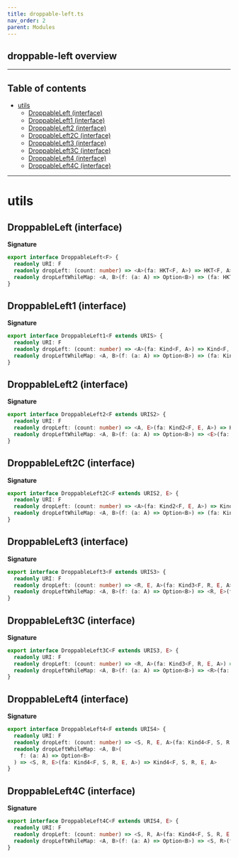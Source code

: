 ```yaml
---
title: droppable-left.ts
nav_order: 2
parent: Modules
---
```


## droppable-left overview

---

<h2 class="text-delta">Table of contents</h2>

- [utils](#utils)
  - [DroppableLeft (interface)](#droppableleft-interface)
  - [DroppableLeft1 (interface)](#droppableleft1-interface)
  - [DroppableLeft2 (interface)](#droppableleft2-interface)
  - [DroppableLeft2C (interface)](#droppableleft2c-interface)
  - [DroppableLeft3 (interface)](#droppableleft3-interface)
  - [DroppableLeft3C (interface)](#droppableleft3c-interface)
  - [DroppableLeft4 (interface)](#droppableleft4-interface)
  - [DroppableLeft4C (interface)](#droppableleft4c-interface)

---

# utils

## DroppableLeft (interface)

**Signature**

```ts
export interface DroppableLeft<F> {
  readonly URI: F
  readonly dropLeft: (count: number) => <A>(fa: HKT<F, A>) => HKT<F, A>
  readonly dropLeftWhileMap: <A, B>(f: (a: A) => Option<B>) => (fa: HKT<F, A>) => HKT<F, A>
}
```

## DroppableLeft1 (interface)

**Signature**

```ts
export interface DroppableLeft1<F extends URIS> {
  readonly URI: F
  readonly dropLeft: (count: number) => <A>(fa: Kind<F, A>) => Kind<F, A>
  readonly dropLeftWhileMap: <A, B>(f: (a: A) => Option<B>) => (fa: Kind<F, A>) => Kind<F, A>
}
```

## DroppableLeft2 (interface)

**Signature**

```ts
export interface DroppableLeft2<F extends URIS2> {
  readonly URI: F
  readonly dropLeft: (count: number) => <A, E>(fa: Kind2<F, E, A>) => Kind2<F, E, A>
  readonly dropLeftWhileMap: <A, B>(f: (a: A) => Option<B>) => <E>(fa: Kind2<F, E, A>) => Kind2<F, E, A>
}
```

## DroppableLeft2C (interface)

**Signature**

```ts
export interface DroppableLeft2C<F extends URIS2, E> {
  readonly URI: F
  readonly dropLeft: (count: number) => <A>(fa: Kind2<F, E, A>) => Kind2<F, E, A>
  readonly dropLeftWhileMap: <A, B>(f: (a: A) => Option<B>) => (fa: Kind2<F, E, A>) => Kind2<F, E, A>
}
```

## DroppableLeft3 (interface)

**Signature**

```ts
export interface DroppableLeft3<F extends URIS3> {
  readonly URI: F
  readonly dropLeft: (count: number) => <R, E, A>(fa: Kind3<F, R, E, A>) => Kind3<F, R, E, A>
  readonly dropLeftWhileMap: <A, B>(f: (a: A) => Option<B>) => <R, E>(fa: Kind3<F, R, E, A>) => Kind3<F, R, E, A>
}
```

## DroppableLeft3C (interface)

**Signature**

```ts
export interface DroppableLeft3C<F extends URIS3, E> {
  readonly URI: F
  readonly dropLeft: (count: number) => <R, A>(fa: Kind3<F, R, E, A>) => Kind3<F, R, E, A>
  readonly dropLeftWhileMap: <A, B>(f: (a: A) => Option<B>) => <R>(fa: Kind3<F, R, E, A>) => Kind3<F, R, E, A>
}
```

## DroppableLeft4 (interface)

**Signature**

```ts
export interface DroppableLeft4<F extends URIS4> {
  readonly URI: F
  readonly dropLeft: (count: number) => <S, R, E, A>(fa: Kind4<F, S, R, E, A>) => Kind4<F, S, R, E, A>
  readonly dropLeftWhileMap: <A, B>(
    f: (a: A) => Option<B>
  ) => <S, R, E>(fa: Kind4<F, S, R, E, A>) => Kind4<F, S, R, E, A>
}
```

## DroppableLeft4C (interface)

**Signature**

```ts
export interface DroppableLeft4C<F extends URIS4, E> {
  readonly URI: F
  readonly dropLeft: (count: number) => <S, R, A>(fa: Kind4<F, S, R, E, A>) => Kind4<F, S, R, E, A>
  readonly dropLeftWhileMap: <A, B>(f: (a: A) => Option<B>) => <S, R>(fa: Kind4<F, S, R, E, A>) => Kind4<F, S, R, E, A>
}
```
